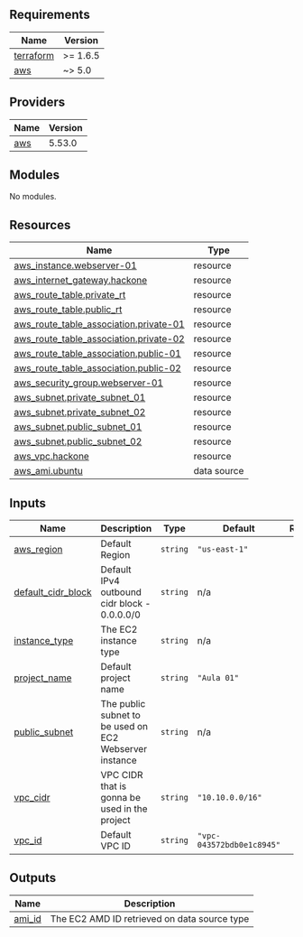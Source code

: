 <!-- BEGIN_TF_DOCS -->
## Requirements

| Name | Version |
|------|---------|
| <a name="requirement_terraform"></a> [terraform](#requirement\_terraform) | >= 1.6.5 |
| <a name="requirement_aws"></a> [aws](#requirement\_aws) | ~> 5.0 |

## Providers

| Name | Version |
|------|---------|
| <a name="provider_aws"></a> [aws](#provider\_aws) | 5.53.0 |

## Modules

No modules.

## Resources

| Name | Type |
|------|------|
| [aws_instance.webserver-01](https://registry.terraform.io/providers/hashicorp/aws/latest/docs/resources/instance) | resource |
| [aws_internet_gateway.hackone](https://registry.terraform.io/providers/hashicorp/aws/latest/docs/resources/internet_gateway) | resource |
| [aws_route_table.private_rt](https://registry.terraform.io/providers/hashicorp/aws/latest/docs/resources/route_table) | resource |
| [aws_route_table.public_rt](https://registry.terraform.io/providers/hashicorp/aws/latest/docs/resources/route_table) | resource |
| [aws_route_table_association.private-01](https://registry.terraform.io/providers/hashicorp/aws/latest/docs/resources/route_table_association) | resource |
| [aws_route_table_association.private-02](https://registry.terraform.io/providers/hashicorp/aws/latest/docs/resources/route_table_association) | resource |
| [aws_route_table_association.public-01](https://registry.terraform.io/providers/hashicorp/aws/latest/docs/resources/route_table_association) | resource |
| [aws_route_table_association.public-02](https://registry.terraform.io/providers/hashicorp/aws/latest/docs/resources/route_table_association) | resource |
| [aws_security_group.webserver-01](https://registry.terraform.io/providers/hashicorp/aws/latest/docs/resources/security_group) | resource |
| [aws_subnet.private_subnet_01](https://registry.terraform.io/providers/hashicorp/aws/latest/docs/resources/subnet) | resource |
| [aws_subnet.private_subnet_02](https://registry.terraform.io/providers/hashicorp/aws/latest/docs/resources/subnet) | resource |
| [aws_subnet.public_subnet_01](https://registry.terraform.io/providers/hashicorp/aws/latest/docs/resources/subnet) | resource |
| [aws_subnet.public_subnet_02](https://registry.terraform.io/providers/hashicorp/aws/latest/docs/resources/subnet) | resource |
| [aws_vpc.hackone](https://registry.terraform.io/providers/hashicorp/aws/latest/docs/resources/vpc) | resource |
| [aws_ami.ubuntu](https://registry.terraform.io/providers/hashicorp/aws/latest/docs/data-sources/ami) | data source |

## Inputs

| Name | Description | Type | Default | Required |
|------|-------------|------|---------|:--------:|
| <a name="input_aws_region"></a> [aws\_region](#input\_aws\_region) | Default Region | `string` | `"us-east-1"` | no |
| <a name="input_default_cidr_block"></a> [default\_cidr\_block](#input\_default\_cidr\_block) | Default IPv4 outbound cidr block - 0.0.0.0/0 | `string` | n/a | yes |
| <a name="input_instance_type"></a> [instance\_type](#input\_instance\_type) | The EC2 instance type | `string` | n/a | yes |
| <a name="input_project_name"></a> [project\_name](#input\_project\_name) | Default project name | `string` | `"Aula 01"` | no |
| <a name="input_public_subnet"></a> [public\_subnet](#input\_public\_subnet) | The public subnet to be used on EC2 Webserver instance | `string` | n/a | yes |
| <a name="input_vpc_cidr"></a> [vpc\_cidr](#input\_vpc\_cidr) | VPC CIDR that is gonna be used in the project | `string` | `"10.10.0.0/16"` | no |
| <a name="input_vpc_id"></a> [vpc\_id](#input\_vpc\_id) | Default VPC ID | `string` | `"vpc-043572bdb0e1c8945"` | no |

## Outputs

| Name | Description |
|------|-------------|
| <a name="output_ami_id"></a> [ami\_id](#output\_ami\_id) | The EC2 AMD ID retrieved on data source type |
<!-- END_TF_DOCS -->